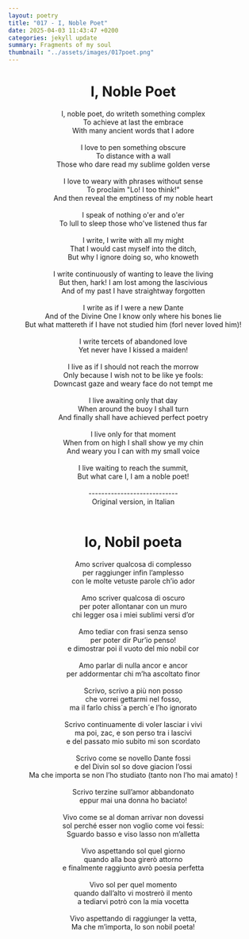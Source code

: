 ```yaml
---
layout: poetry
title: "017 - I, Noble Poet"
date: 2025-04-03 11:43:47 +0200
categories: jekyll update
summary: Fragments of my soul
thumbnail: "../assets/images/017poet.png"
---
```


<div style="text-align: center;">
<h1>I, Noble Poet</h1>
</div>
<div style="text-align: center;">
I, noble poet, do writeth something complex<br>
To achieve at last the embrace<br>
With many ancient words that I adore<br>
<br>
I love to pen something obscure<br>
To distance with a wall<br>
Those who dare read my sublime golden verse<br>
<br>
I love to weary with phrases without sense<br>
To proclaim "Lo! I too think!"<br>
And then reveal the emptiness of my noble heart<br>
<br>
I speak of nothing o'er and o'er<br>
To lull to sleep those who've listened thus far<br>
<br>
I write, I write with all my might<br>
That I would cast myself into the ditch,<br>
But why I ignore doing so, who knoweth<br>
<br>
I write continuously of wanting to leave the living<br>
But then, hark! I am lost among the lascivious<br>
And of my past I have straightway forgotten<br>
<br>
I write as if I were a new Dante<br>
And of the Divine One I know only where his bones lie<br>
But what mattereth if I have not studied him (forI never loved him)!<br>
<br>
I write tercets of abandoned love<br>
Yet never have I kissed a maiden!<br>
<br>
I live as if I should not reach the morrow<br>
Only because I wish not to be like ye fools:<br>
Downcast gaze and weary face do not tempt me<br>
<br>
I live awaiting only that day<br>
When around the buoy I shall turn<br>
And finally shall have achieved perfect poetry<br>
<br>
I live only for that moment<br>
When from on high I shall show ye my chin<br>
And weary you I can with my small voice<br>
<br>
I live waiting to reach the summit,<br>
But what care I, I am a noble poet!<br>
</div>
<br>

<div style="text-align: center;"> 
----------------------------<br>
Original version, in Italian</div>
<br>
<div style="text-align: center;">
<h1>Io, Nobil poeta</h1>
</div>
<div style="text-align: center;">
Amo scriver qualcosa di complesso<br>
per raggiunger infin l’amplesso<br>
con le molte vetuste parole ch’io ador<br>
<br>
Amo scriver qualcosa di oscuro<br>
per poter allontanar con un muro<br>
chi legger osa i miei sublimi versi d’or<br>
<br>
Amo tediar con frasi senza senso<br>
per poter dir Pur’io penso!<br>
e dimostrar poi il vuoto del mio nobil cor<br>
<br>
Amo parlar di nulla ancor e ancor<br>
per addormentar chi m’ha ascoltato finor<br>
<br>
Scrivo, scrivo a più non posso<br>
che vorrei gettarmi nel fosso,<br>
ma il farlo chiss´a perch´e l’ho ignorato<br>
<br>
Scrivo continuamente di voler lasciar i vivi<br>
ma poi, zac, e son perso tra i lascivi<br>
e del passato mio subito mi son scordato<br>
<br>
Scrivo come se novello Dante fossi<br>
e del Divin sol so dove giacion l’ossi<br>
Ma che importa se non l’ho studiato (tanto non l’ho mai amato) !<br>
<br>
Scrivo terzine sull’amor abbandonato<br>
eppur mai una donna ho baciato!<br>
<br>
Vivo come se al doman arrivar non dovessi<br>
sol perché esser non voglio come voi fessi:<br>
Sguardo basso e viso lasso non m’alletta<br>
<br>
Vivo aspettando sol quel giorno<br>
quando alla boa girerò attorno<br>
e finalmente raggiunto avrò poesia perfetta<br>
<br>
Vivo sol per quel momento<br>
quando dall’alto vi mostrerò il mento<br>
a tediarvi potrò con la mia vocetta<br>
<br>
Vivo aspettando di raggiunger la vetta,<br>
Ma che m’importa, Io son nobil poeta!<br>
</div>
